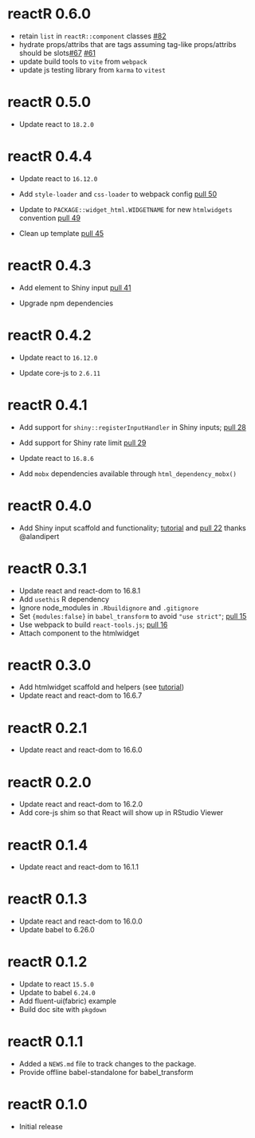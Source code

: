 # reactR 0.6.0

* retain `list` in `reactR::component` classes [#82](https://github.com/react-R/reactR/issues/82)
* hydrate props/attribs that are tags assuming tag-like props/attribs should be slots[#67](https://github.com/react-R/reactR/issues/67) [#61](https://github.com/react-R/reactR/issues/61)
* update build tools to `vite` from `webpack`
* update js testing library from `karma` to `vitest`


# reactR 0.5.0

* Update react to `18.2.0`

# reactR 0.4.4

* Update react to `16.12.0`

* Add `style-loader` and `css-loader` to webpack config [pull 50](https://github.com/react-R/reactR/pull/50)

* Update to `PACKAGE::widget_html.WIDGETNAME` for new `htmlwidgets` convention [pull 49](https://github.com/react-R/reactR/pull/49)

* Clean up template [pull 45](https://github.com/react-R/reactR/pull/45)

# reactR 0.4.3

* Add element to Shiny input [pull 41](https://github.com/react-R/reactR/pull/41)

* Upgrade npm dependencies

# reactR 0.4.2

* Update react to `16.12.0`

* Update core-js to `2.6.11`

# reactR 0.4.1

* Add support for `shiny::registerInputHandler` in Shiny inputs; [pull 28](https://github.com/react-R/reactR/pull/28)

* Add support for Shiny rate limit [pull 29](https://github.com/react-R/reactR/pull/29)

* Update react to `16.8.6`

* Add `mobx` dependencies available through `html_dependency_mobx()`

# reactR 0.4.0

* Add Shiny input scaffold and functionality; [tutorial](https://react-r.github.io/reactR/articles/intro_inputs.html) and [pull 22](https://github.com/react-R/reactR/pull/22) thanks @alandipert

# reactR 0.3.1

* Update react and react-dom to 16.8.1
* Add `usethis` R dependency
* Ignore node_modules in `.Rbuildignore` and `.gitignore`
* Set `{modules:false}` in `babel_transform` to avoid `"use strict"`; [pull 15](https://github.com/react-R/reactR/pull/15)
* Use webpack to build `react-tools.js`; [pull 16](https://github.com/react-R/reactR/pull/16)
* Attach component to the htmlwidget

# reactR 0.3.0

* Add htmlwidget scaffold and helpers (see [tutorial](https://react-r.github.io/reactR/articles/intro_htmlwidgets.html))
* Update react and react-dom to 16.6.7

# reactR 0.2.1

* Update react and react-dom to 16.6.0

# reactR 0.2.0

* Update react and react-dom to 16.2.0
* Add core-js shim so that React will show up in RStudio Viewer

# reactR 0.1.4

* Update react and react-dom to 16.1.1

# reactR 0.1.3

* Update react and react-dom to 16.0.0
* Update babel to 6.26.0

# reactR 0.1.2

* Update to react `15.5.0`
* Update to babel `6.24.0`
* Add fluent-ui(fabric) example
* Build doc site with `pkgdown`

# reactR 0.1.1

* Added a `NEWS.md` file to track changes to the package.
* Provide offline babel-standalone for babel_transform

# reactR 0.1.0

* Initial release




